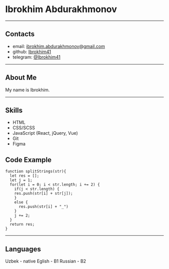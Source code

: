 # Ibrokhim Abdurakhmonov #

***

## Contacts ##

* email: [ibrokhim.abdurakhmonov@gmail.com](ibrokhim.abdurakhmonov@gmail.com)
* github: [Ibrokhim41](https://github.com/Ibrokhim41/rsschool-cv)
* telegram: [@Ibrokhim41](https://t.me/Ibrohim41)

***

## About Me ##

My name is Ibrokhim.

***

## Skills ##

* HTML
* CSS/SCSS
* JavaScript (React, jQuery, Vue)
* Git
* Figma

## Code Example ##

```
function splitStrings(str){
  let res = [];
  let j = 1;
  for(let i = 0; i < str.length; i += 2) {
    if(j < str.length) {
    res.push(str[i] + str[j]);
    }
    else {
      res.push(str[i] + "_")
    }
    j += 2;
  }
  return res;
}
```

***

## Languages ##

Uzbek - native
Eglish - B1
Russian - B2
